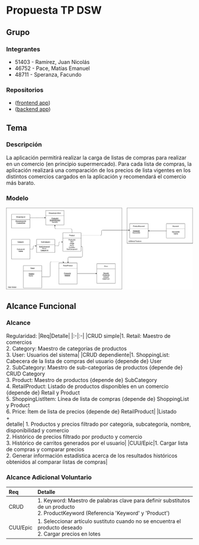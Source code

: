 # Propuesta TP DSW

## Grupo
### Integrantes
* 51403 - Ramirez, Juan Nicolás
* 46752 - Pace, Matías Emanuel
* 48711 - Speranza, Facundo

### Repositorios
* ([frontend app](https://github.com/pacematiase/frontend-retail-prices-comparer))
* ([backend app](https://github.com/pacematiase/backend-retail-prices-comparer))

## Tema
### Descripción
La aplicación permitirá realizar la carga de listas de compras para realizar en un comercio (en principio supermercado). Para cada lista de compras, la aplicación realizará una comparación de los precios de lista vigentes en los distintos comercios cargados en la aplicación y recomendará el comercio más barato.

### Modelo
![ModeloDeDominio.png](https://github.com/pacematiase/tp/blob/main/ModeloDeDominio.png)

## Alcance Funcional 
### Alcance
Regularidad:
|Req|Detalle|
|:-|:-|
|CRUD simple|1. Retail: Maestro de comercios<br>2. Category: Maestro de categorías de productos<br>3. User: Usuarios del sistema|
|CRUD dependiente|1. ShoppingList: Cabecera de la lista de compras del usuario {depende de} User<br>2. SubCategory: Maestro de sub-categorías de productos {depende de} CRUD Category<br>3. Product: Maestro de productos {depende de} SubCategory<br>4. RetailProduct: Listado de productos disponibles en un comercio {depende de} Retail y Product<br>5. ShoppingListItem: Línea de lista de compras {depende de} ShoppingList y Product<br>6. Price: Ítem de lista de precios {depende de} RetailProduct|
|Listado<br>+<br>detalle| 1. Productos y precios filtrado por categoría, subcategoría, nombre, disponibilidad y comercio<br> 2. Histórico de precios filtrado por producto y comercio<br> 3. Histórico de carritos generados por el usuario|
|CUU/Epic|1. Cargar lista de compras y comparar precios<br>2. Generar información estadística acerca de los resultados históricos obtenidos al comparar listas de compras|

### Alcance Adicional Voluntario
|Req|Detalle|
|:-|:-|
|CRUD |1. Keyword: Maestro de palabras clave para definir substitutos de un producto<br>2. ProductKeyword (Referencia 'Keyword' y 'Product')|
|CUU/Epic|1. Seleccionar artículo sustituto cuando no se encuentra el producto deseado <br>2. Cargar precios en lotes|
